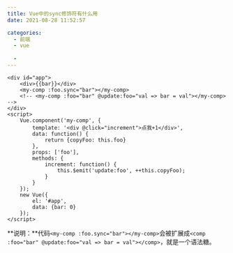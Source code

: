 ```yaml
---
title: Vue中的sync修饰符有什么用
date: 2021-08-28 11:52:57

categories:
  - 前端
  - vue
 
  - 
---
```

```vue
<div id="app">
    <div>{{bar}}</div>
    <my-comp :foo.sync="bar"></my-comp>
    <!-- <my-comp :foo="bar" @update:foo="val => bar = val"></my-comp> -->
</div>
<script>
    Vue.component('my-comp', {
        template: '<div @click="increment">点我+1</div>',
        data: function() {
            return {copyFoo: this.foo}
        },
        props: ['foo'],
        methods: {
            increment: function() {
                this.$emit('update:foo', ++this.copyFoo);
            }
        }
    });
    new Vue({
        el: '#app',
        data: {bar: 0}
    });
</script>
```
**说明：**代码`<my-comp :foo.sync="bar"></my-comp>`会被扩展成`<comp :foo="bar" @update:foo="val => bar = val"></comp>`，就是一个语法糖。
